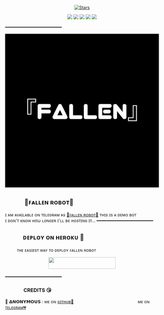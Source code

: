<p align="center">
    <a href="https://github.com/AnonymousR1025/FallenRobot/stargazers"><img src="https://img.shields.io/github/stars/AnonymousR1025/FallenRobot?label=Stars&style=flat-square&logo=github&color=F10070" alt="Stars" /></a>
</p>
<p align="center">
    <a href="https://github.com/AnonymousR1025/FallenRobot"> <img src="https://img.shields.io/github/repo-size/AnonymousR1025/FallenRobot?color=orange&logo=github&logoColor=green&style=for-the-badge" /></a>
    <a href="https://github.com/AnonymousR1025/FallenRobot/commits/prince"> <img src="https://img.shields.io/github/last-commit/AnonymousR1025/FallenRobot?color=blue&logo=github&logoColor=green&style=for-the-badge" /></a>
    <a href="https://github.com/AnonymousR1025/FallenRobot/issues"> <img src="https://img.shields.io/github/issues/AnonymousR1025/FallenRobot?color=blueviolet&logo=github&logoColor=green&style=for-the-badge" /></a>
    <a href="https://github.com/AnonymousR1025/FallenRobot/network/members"> <img src="https://img.shields.io/github/forks/AnonymousR1025/FallenRobot?color=red&logo=github&logoColor=green&style=for-the-badge" /></a>  
    <a href="https://pypi.org/project/Telethon/"> <img src="https://img.shields.io/pypi/v/telethon?color=yellow&label=telethon&logo=python&logoColor=green&style=for-the-badge" /></a>
</p>
━━━━━━━━━━━━━━━━━━━━━━
<p align="center">
  <img src="https://github.com/AnonymousR1025/FallenRobot/blob/master/FallenRobot/resources/fallen.jpg">
</p>

## ㅤㅤㅤ 🖤ꜰᴀʟʟᴇɴ ʀᴏʙᴏᴛ🖤
ɪ ᴀᴍ ᴀᴠᴀɪʟᴀʙʟᴇ ᴏɴ ᴛᴇʟᴇɢʀᴀᴍ ᴀs [💞ꜰᴀʟʟᴇɴ ʀᴏʙᴏᴛ​💞](https://t.me/FallenXRobot)
ᴛʜɪs ɪs ᴀ ᴅᴇᴍᴏ ʙᴏᴛ <br> ɪ ᴅᴏɴ'ᴛ ᴋɴᴏᴡ нσω ʟᴏɴɢᴇʀ ɪ'ʟʟ вε ʜᴏsᴛɪɴɢ ɪᴛ​...
━━━━━━━━━━━━━━━━━━━━━━
## ㅤㅤㅤᴅᴇᴘʟᴏʏ ᴏɴ ʜᴇʀᴏᴋᴜ​ 🚀
ㅤㅤㅤᴛʜᴇ ᴇᴀsɪᴇsᴛ ᴡᴀʏ ᴛᴏ ᴅᴇᴘʟᴏʏ ꜰᴀʟʟᴇɴ ʀᴏʙᴏᴛ​
<p align="center"><a href="https://heroku.com/deploy?template=https://github.com/mcstan85markbot"> <img src="https://img.shields.io/badge/Deploy%20To%20Heroku-black?style=for-the-badge&logo=heroku" width="220" height="38.45"/></a></p>
 ━━━━━━━━━━━━━━━━━━━━━━

### ㅤㅤㅤㅤCREDITS 😘

🖤 𝝙𝗡𝗢𝗡𝗬𝗠𝗢𝗨𝗦 : ᴍᴇ ᴏɴ [ɢɪᴛʜᴜʙ💞](https://github.com/AnonymousBoy1025)ㅤㅤㅤㅤㅤㅤㅤㅤㅤㅤㅤㅤㅤㅤㅤㅤ ᴍᴇ ᴏɴ [ᴛᴇʟᴇɢʀᴀᴍ💔](https://telegram.me/anonymous_was_bot)
